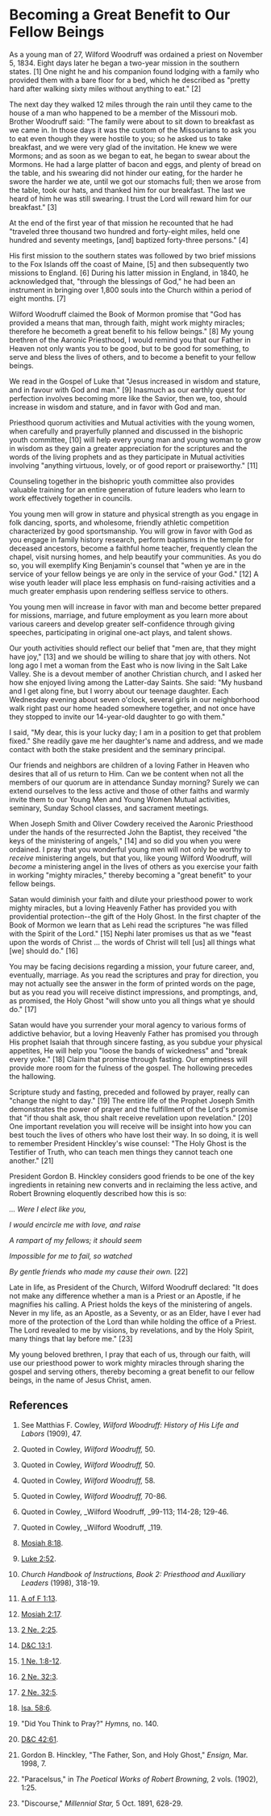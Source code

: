 # Becoming a Great Benefit to Our Fellow Beings

As a young man of 27, Wilford Woodruff was ordained a priest on November 5,
1834. Eight days later he began a two-year mission in the southern states. [1]
One night he and his companion found lodging with a family who provided them
with a bare floor for a bed, which he described as "pretty hard after walking
sixty miles without anything to eat." [2]

The next day they walked 12 miles through the rain until they came to the
house of a man who happened to be a member of the Missouri mob. Brother
Woodruff said: "The family were about to sit down to breakfast as we came in.
In those days it was the custom of the Missourians to ask you to eat even
though they were hostile to you; so he asked us to take breakfast, and we were
very glad of the invitation. He knew we were Mormons; and as soon as we began
to eat, he began to swear about the Mormons. He had a large platter of bacon
and eggs, and plenty of bread on the table, and his swearing did not hinder
our eating, for the harder he swore the harder we ate, until we got our
stomachs full; then we arose from the table, took our hats, and thanked him
for our breakfast. The last we heard of him he was still swearing. I trust the
Lord will reward him for our breakfast." [3]

At the end of the first year of that mission he recounted that he had
"traveled three thousand two hundred and forty-eight miles, held one hundred
and seventy meetings, [and] baptized forty-three persons." [4]

His first mission to the southern states was followed by two brief missions to
the Fox Islands off the coast of Maine, [5]  and then subsequently two
missions to England. [6]  During his latter mission in England, in 1840, he
acknowledged that, "through the blessings of God," he had been an instrument
in bringing over 1,800 souls into the Church within a period of eight months.
[7]

Wilford Woodruff claimed the Book of Mormon promise that "God has provided a
means that man, through faith, might work mighty miracles; therefore he
becometh a great benefit to his fellow beings." [8]  My young brethren of the
Aaronic Priesthood, I would remind you that our Father in Heaven not only
wants you to be good, but to be good for something, to serve and bless the
lives of others, and to become a benefit to your fellow beings.

We read in the Gospel of Luke that "Jesus increased in wisdom and stature, and
in favour with God and man." [9]  Inasmuch as our earthly quest for perfection
involves becoming more like the Savior, then we, too, should increase in
wisdom and stature, and in favor with God and man.

Priesthood quorum activities and Mutual activities with the young women, when
carefully and prayerfully planned and discussed in the bishopric youth
committee, [10]  will help every young man and young woman to grow in wisdom
as they gain a greater appreciation for the scriptures and the words of the
living prophets and as they participate in Mutual activities involving
"anything virtuous, lovely, or of good report or praiseworthy." [11]

Counseling together in the bishopric youth committee also provides valuable
training for an entire generation of future leaders who learn to work
effectively together in councils.

You young men will grow in stature and physical strength as you engage in folk
dancing, sports, and wholesome, friendly athletic competition characterized by
good sportsmanship. You will grow in favor with God as you engage in family
history research, perform baptisms in the temple for deceased ancestors,
become a faithful home teacher, frequently clean the chapel, visit nursing
homes, and help beautify your communities. As you do so, you will exemplify
King Benjamin's counsel that "when ye are in the service of your fellow beings
ye are only in the service of your God." [12]  A wise youth leader will place
less emphasis on fund-raising activities and a much greater emphasis upon
rendering selfless service to others.

You young men will increase in favor with man and become better prepared for
missions, marriage, and future employment as you learn more about various
careers and develop greater self-confidence through giving speeches,
participating in original one-act plays, and talent shows.

Our youth activities should reflect our belief that "men are, that they might
have joy," [13]  and we should be willing to share that joy with others. Not
long ago I met a woman from the East who is now living in the Salt Lake
Valley. She is a devout member of another Christian church, and I asked her
how she enjoyed living among the Latter-day Saints. She said: "My husband and
I get along fine, but I worry about our teenage daughter. Each Wednesday
evening about seven o'clock, several girls in our neighborhood walk right past
our home headed somewhere together, and not once have they stopped to invite
our 14-year-old daughter to go with them."

I said, "My dear, this is your lucky day; I am in a position to get that
problem fixed." She readily gave me her daughter's name and address, and we
made contact with both the stake president and the seminary principal.

Our friends and neighbors are children of a loving Father in Heaven who
desires that all of us return to Him. Can we be content when not all the
members of our quorum are in attendance Sunday morning? Surely we can extend
ourselves to the less active and those of other faiths and warmly invite them
to our Young Men and Young Women Mutual activities, seminary, Sunday School
classes, and sacrament meetings.

When Joseph Smith and Oliver Cowdery received the Aaronic Priesthood under the
hands of the resurrected John the Baptist, they received "the keys of the
ministering of angels," [14]  and so did you when you were ordained. I pray
that you wonderful young men will not only be worthy to _receive_ ministering
angels, but that you, like young Wilford Woodruff, will _become_ a ministering
angel in the lives of others as you exercise your faith in working "mighty
miracles," thereby becoming a "great benefit" to your fellow beings.

Satan would diminish your faith and dilute your priesthood power to work
mighty miracles, but a loving Heavenly Father has provided you with
providential protection--the gift of the Holy Ghost. In the first chapter of
the Book of Mormon we learn that as Lehi read the scriptures "he was filled
with the Spirit of the Lord." [15]  Nephi later promises us that as we "feast
upon the words of Christ ... the words of Christ will tell [us] all things what
[we] should do." [16]

You may be facing decisions regarding a mission, your future career, and,
eventually, marriage. As you read the scriptures and pray for direction, you
may not actually see the answer in the form of printed words on the page, but
as you read you will receive distinct impressions, and promptings, and, as
promised, the Holy Ghost "will show unto you all things what ye should do."
[17]

Satan would have you surrender your moral agency to various forms of addictive
behavior, but a loving Heavenly Father has promised you through His prophet
Isaiah that through sincere fasting, as you subdue your physical appetites, He
will help you "loose the bands of wickedness" and "break every yoke." [18]
Claim that promise through fasting. Our emptiness will provide more room for
the fulness of the gospel. The hollowing precedes the hallowing.

Scripture study and fasting, preceded and followed by prayer, really can
"change the night to day." [19]  The entire life of the Prophet Joseph Smith
demonstrates the power of prayer and the fulfillment of the Lord's promise
that "if thou shalt ask, thou shalt receive revelation upon revelation." [20]
One important revelation you will receive will be insight into how you can
best touch the lives of others who have lost their way. In so doing, it is
well to remember President Hinckley's wise counsel: "The Holy Ghost is the
Testifier of Truth, who can teach men things they cannot teach one another."
[21]

President Gordon B. Hinckley considers good friends to be one of the key
ingredients in retaining new converts and in reclaiming the less active, and
Robert Browning eloquently described how this is so:

_... Were I elect like you,_

_I would encircle me with love, and raise_

_A rampart of my fellows; it should seem_

_Impossible for me to fail, so watched_

_By gentle friends who made my cause their own._ [22]

Late in life, as President of the Church, Wilford Woodruff declared: "It does
not make any difference whether a man is a Priest or an Apostle, if he
magnifies his calling. A Priest holds the keys of the ministering of angels.
Never in my life, as an Apostle, as a Seventy, or as an Elder, have I ever had
more of the protection of the Lord than while holding the office of a Priest.
The Lord revealed to me by visions, by revelations, and by the Holy Spirit,
many things that lay before me." [23]

My young beloved brethren, I pray that each of us, through our faith, will use
our priesthood power to work mighty miracles through sharing the gospel and
serving others, thereby becoming a great benefit to our fellow beings, in the
name of Jesus Christ, amen.

## References

  1.  See Matthias F. Cowley, _Wilford Woodruff: History of His Life and Labors_ (1909), 47.

  2.  Quoted in Cowley, _Wilford Woodruff,_ 50.

  3.  Quoted in Cowley, _Wilford Woodruff,_ 50.

  4.  Quoted in Cowley, _Wilford Woodruff,_ 58.

  5.  Quoted in Cowley, _Wilford Woodruff,_ 70-86.

  6.  Quoted in Cowley, _Wilford Woodruff, _99-113; 114-28; 129-46.

  7.  Quoted in Cowley, _Wilford Woodruff, _119.

  8.   [Mosiah 8:18](https://www.lds.org/scriptures/bofm/mosiah/8.18?lang=eng#17).

  9.   [Luke 2:52](https://www.lds.org/scriptures/nt/luke/2.52?lang=eng#51).

  10.   _Church Handbook of Instructions, Book 2: Priesthood and Auxiliary Leaders_ (1998), 318-19.

  11.   [A of F 1:13](https://www.lds.org/scriptures/pgp/a-of-f/1.13?lang=eng#12).

  12.   [Mosiah 2:17](https://www.lds.org/scriptures/bofm/mosiah/2.17?lang=eng#16).

  13.   [2 Ne. 2:25](https://www.lds.org/scriptures/bofm/2-ne/2.25?lang=eng#24).

  14.   [D&amp;C 13:1](https://www.lds.org/scriptures/dc-testament/dc/13.1?lang=eng#0).

  15.   [1 Ne. 1:8-12](https://www.lds.org/scriptures/bofm/1-ne/1.8-12?lang=eng#7).

  16.   [2 Ne. 32:3](https://www.lds.org/scriptures/bofm/2-ne/32.3?lang=eng#2).

  17.   [2 Ne. 32:5](https://www.lds.org/scriptures/bofm/2-ne/32.5?lang=eng#4).

  18.   [Isa. 58:6](https://www.lds.org/scriptures/ot/isa/58.6?lang=eng#5).

  19.  "Did You Think to Pray?" _Hymns,_ no. 140.

  20.   [D&amp;C 42:61](https://www.lds.org/scriptures/dc-testament/dc/42.61?lang=eng#60).

  21.  Gordon B. Hinckley, "The Father, Son, and Holy Ghost," _Ensign,_ Mar. 1998, 7.

  22.  "Paracelsus," in _The Poetical Works of Robert Browning,_ 2 vols. (1902), 1:25.

  23.  "Discourse," _Millennial Star,_ 5 Oct. 1891, 628-29.

